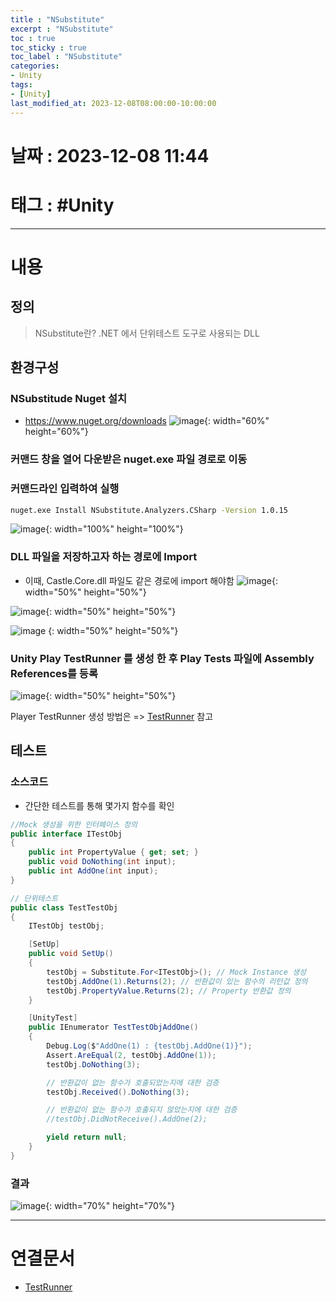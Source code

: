 ```yaml
---
title : "NSubstitute"
excerpt : "NSubstitute"
toc : true
toc_sticky : true
toc_label : "NSubstitute"
categories:
- Unity
tags:
- [Unity]
last_modified_at: 2023-12-08T08:00:00-10:00:00
---
```


# 날짜 : 2023-12-08 11:44

# 태그 : #Unity 
---

# 내용

## 정의
> NSubstitute란?
> .NET 에서 단위테스트 도구로 사용되는 DLL

## 환경구성

### NSubstitude Nuget 설치
- <https://www.nuget.org/downloads>
![image](./../../assets/images/NugetDownloadLink.png){: width="60%" height="60%"}

### 커맨드 창을 열어 다운받은 nuget.exe 파일 경로로 이동

### 커맨드라인 입력하여 실행

```bash
nuget.exe Install NSubstitute.Analyzers.CSharp -Version 1.0.15
```
![image](./../../assets/images/NSubstituteInstall.png){: width="100%" height="100%"}

### DLL 파일을 저장하고자 하는 경로에 Import 
- 이때, Castle.Core.dll 파일도 같은 경로에 import 해야함
![image](./../../assets/images/ImportNewAsset.png){: width="50%" height="50%"}
 
![image](./../../assets/images/NSubstituteImport.png){: width="50%" height="50%"}

![image](./../../assets/images/CastleCoreImport.png)  {: width="50%" height="50%"}

### Unity Play TestRunner 를 생성 한 후 Play Tests 파일에 Assembly References를 등록
![image](./../../assets/images/AssemblyReferenceInspector%201.png){: width="50%" height="50%"}

Player TestRunner 생성 방법은 => [TestRunner](../../Unity/Unity-TestRunner) 참고  

## 테스트

### 소스코드
- 간단한 테스트를 통해 몇가지 함수를 확인

```c#
//Mock 생성을 위한 인터페이스 정의
public interface ITestObj
{
	public int PropertyValue { get; set; }
	public void DoNothing(int input);
	public int AddOne(int input);
}

// 단위테스트
public class TestTestObj
{
	ITestObj testObj;

	[SetUp]
	public void SetUp()
	{
		testObj = Substitute.For<ITestObj>(); // Mock Instance 생성
		testObj.AddOne(1).Returns(2); // 반환값이 있는 함수의 리턴값 정의
		testObj.PropertyValue.Returns(2); // Property 반환값 정의
	}

	[UnityTest]
	public IEnumerator TestTestObjAddOne()
	{
		Debug.Log($"AddOne(1) : {testObj.AddOne(1)}");
		Assert.AreEqual(2, testObj.AddOne(1));
		testObj.DoNothing(3);

		// 반환값이 없는 함수가 호출되었는지에 대한 검증
		testObj.Received().DoNothing(3);

		// 반환값이 없는 함수가 호출되지 않았는지에 대한 검증
		//testObj.DidNotReceive().AddOne(2);

		yield return null;
	}
}
```

### 결과
![image](./../../assets/images/NSubstituteUnitTestResult.png){: width="70%" height="70%"}

---

# 연결문서
- [TestRunner](../../Unity/Unity-TestRunner)